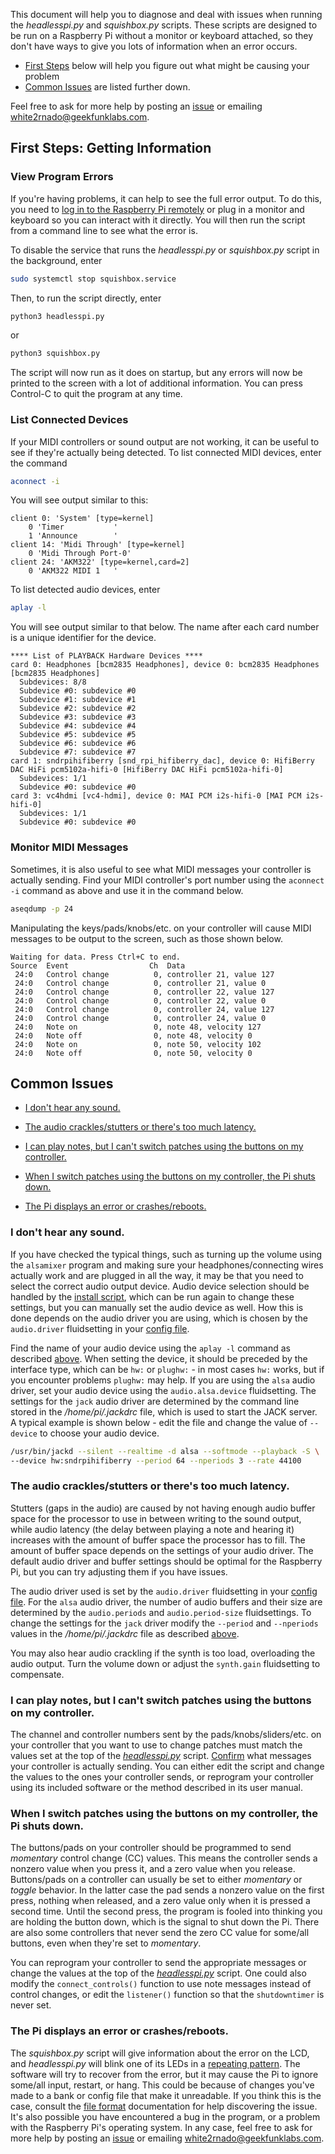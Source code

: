 This document will help you to diagnose and deal with issues when running the _headlesspi.py_ and _squishbox.py_ scripts. These scripts are designed to be run on a Raspberry Pi without a monitor or keyboard attached, so they don't have ways to give you lots of information when an error occurs.

- [First Steps](#first-steps-getting-information) below will help you figure out what might be causing your problem
- [Common Issues](#common-issues) are listed further down.

Feel free to ask for more help by posting an [issue](https://github.com/albedozero/fluidpatcher/issues) or emailing white2rnado@geekfunklabs.com.


## First Steps: Getting Information

### View Program Errors

If you're having problems, it can help to see the full error output. To do this, you need to [log in to the Raspberry Pi remotely](https://www.raspberrypi.com/documentation/computers/remote-access.html) or plug in a monitor and keyboard so you can interact with it directly. You will then run the script from a command line to see what the error is.

To disable the service that runs the _headlesspi.py_ or _squishbox.py_ script in the background, enter

```bash
sudo systemctl stop squishbox.service
```

Then, to run the script directly, enter

```bash
python3 headlesspi.py
```
or
```bash
python3 squishbox.py
```

The script will now run as it does on startup, but any errors will now be printed to the screen with a lot of additional information. You can press Control-C to quit the program at any time.

### List Connected Devices

If your MIDI controllers or sound output are not working, it can be useful to see if they're actually being detected. To list connected MIDI devices, enter the command
```bash
aconnect -i
```
You will see output similar to this:
```
client 0: 'System' [type=kernel]
    0 'Timer           '
    1 'Announce        '
client 14: 'Midi Through' [type=kernel]
    0 'Midi Through Port-0'
client 24: 'AKM322' [type=kernel,card=2]
    0 'AKM322 MIDI 1   '
```
To list detected audio devices, enter
```bash
aplay -l
```
You will see output similar to that below. The name after each card number is a unique identifier for the device.
```
**** List of PLAYBACK Hardware Devices ****
card 0: Headphones [bcm2835 Headphones], device 0: bcm2835 Headphones [bcm2835 Headphones]
  Subdevices: 8/8
  Subdevice #0: subdevice #0
  Subdevice #1: subdevice #1
  Subdevice #2: subdevice #2
  Subdevice #3: subdevice #3
  Subdevice #4: subdevice #4
  Subdevice #5: subdevice #5
  Subdevice #6: subdevice #6
  Subdevice #7: subdevice #7
card 1: sndrpihifiberry [snd_rpi_hifiberry_dac], device 0: HifiBerry DAC HiFi pcm5102a-hifi-0 [HifiBerry DAC HiFi pcm5102a-hifi-0]
  Subdevices: 1/1
  Subdevice #0: subdevice #0
card 3: vc4hdmi [vc4-hdmi], device 0: MAI PCM i2s-hifi-0 [MAI PCM i2s-hifi-0]
  Subdevices: 1/1
  Subdevice #0: subdevice #0
```

### Monitor MIDI Messages

Sometimes, it is also useful to see what MIDI messages your controller is actually sending. Find your MIDI controller's port number using the `aconnect -i` command as above and use it in the command below.
```bash
aseqdump -p 24
```
Manipulating the keys/pads/knobs/etc. on your controller will cause MIDI messages to be output to the screen, such as those shown below.
```
Waiting for data. Press Ctrl+C to end.
Source  Event                  Ch  Data
 24:0   Control change          0, controller 21, value 127
 24:0   Control change          0, controller 21, value 0
 24:0   Control change          0, controller 22, value 127
 24:0   Control change          0, controller 22, value 0
 24:0   Control change          0, controller 24, value 127
 24:0   Control change          0, controller 24, value 0
 24:0   Note on                 0, note 48, velocity 127
 24:0   Note off                0, note 48, velocity 0
 24:0   Note on                 0, note 50, velocity 102
 24:0   Note off                0, note 50, velocity 0
```


## Common Issues

- [I don't hear any sound.](#i-dont-hear-any-sound)

- [The audio crackles/stutters or there's too much latency.](#the-audio-cracklesstutters-or-theres-too-much-latency)

- [I can play notes, but I can't switch patches using the buttons on my controller.](#i-can-play-notes-but-i-cant-switch-patches-using-the-buttons-on-my-controller)

- [When I switch patches using the buttons on my controller, the Pi shuts down.](#when-i-switch-patches-using-the-buttons-on-my-controller-the-Pi-shuts-down)

- [The Pi displays an error or crashes/reboots.](#the-pi-displays-an-error-or-crashesreboots)

### I don't hear any sound.

If you have checked the typical things, such as turning up the volume using the `alsamixer` program and making sure your headphones/connecting wires actually work and are plugged in all the way, it may be that you need to select the correct audio output device. Audio device selection should be handled by the [install script](README.md#raspberry-pi), which can be run again to change these settings, but you can manually set the audio device as well. How this is done depends on the audio driver you are using, which is chosen by the `audio.driver` fluidsetting in your [config file](patcher/file_formats.md).

Find the name of your audio device using the `aplay -l` command as described [above](#list-connected-devices). When setting the device, it should be preceded by the interface type, which can be `hw:` or `plughw:` - in most cases `hw:` works, but if you encounter problems `plughw:` may help. If you are using the `alsa` audio driver, set your audio device using the `audio.alsa.device` fluidsetting. The settings for the `jack` audio driver are determined by the command line stored in the _/home/pi/.jackdrc_ file, which is used to start the JACK server. A typical example is shown below - edit the file and change the value of `--device` to choose your audio device.
```bash
/usr/bin/jackd --silent --realtime -d alsa --softmode --playback -S \
--device hw:sndrpihifiberry --period 64 --nperiods 3 --rate 44100
```

### The audio crackles/stutters or there's too much latency.

Stutters (gaps in the audio) are caused by not having enough audio buffer space for the processor to use in between writing to the sound output, while audio latency (the delay between playing a note and hearing it) increases with the amount of buffer space the processor has to fill. The amount of buffer space depends on the settings of your audio driver. The default audio driver and buffer settings should be optimal for the Raspberry Pi, but you can try adjusting them if you have issues.

The audio driver used is set by the `audio.driver` fluidsetting in your [config file](patcher/file_formats.md). For the `alsa` audio driver, the number of audio buffers and their size are determined by the `audio.periods` and `audio.period-size` fluidsettings. To change the settings for the `jack` driver modify the `--period` and `--nperiods` values in the _/home/pi/.jackdrc_ file as described [above](#i-dont-hear-any-sound).

You may also hear audio crackling if the synth is too load, overloading the audio output. Turn the volume down or adjust the `synth.gain` fluidsetting to compensate.

### I can play notes, but I can't switch patches using the buttons on my controller.

The channel and controller numbers sent by the pads/knobs/sliders/etc. on your controller that you want to use to change patches must match the values set at the top of the [_headlesspi.py_](headlesspi.py) script. [Confirm](#monitor-midi-messages) what messages your controller is actually sending. You can either edit the script and change the values to the ones your controller sends, or reprogram your controller using its included software or the method described in its user manual.

### When I switch patches using the buttons on my controller, the Pi shuts down.

The buttons/pads on your controller should be programmed to send _momentary_ control change (CC) values. This means the controller sends a nonzero value when you press it, and a zero value when you release. Buttons/pads on a controller can usually be set to either _momentary_ or _toggle_ behavior. In the latter case the pad sends a nonzero value on the first press, nothing when released, and a zero value only when it is pressed a second time. Until the second press, the program is fooled into thinking you are holding the button down, which is the signal to shut down the Pi. There are also some controllers that never send the zero CC value for some/all buttons, even when they're set to _momentary_.

You can reprogram your controller to send the appropriate messages or change the values at the top of the [_headlesspi.py_](headlesspi.py) script. One could also modify the `connect_controls()` function to use note messages instead of control changes, or edit the `listener()` function so that the `shutdowntimer` is never set.

### The Pi displays an error or crashes/reboots.

The _squishbox.py_ script will give information about the error on the LCD, and _headlesspi.py_ will blink one of its LEDs in a [repeating pattern](programs.md#headlesspipy). The software will try to recover from the error, but it may cause the Pi to ignore some/all input, restart, or hang. This could be because of changes you've made to a bank or config file that make it unreadable. If you think this is the case, consult the [file format](patcher/file_formats.md) documentation for help discovering the issue. It's also possible you have encountered a bug in the program, or a problem with the Raspberry Pi's operating system. In any case, feel free to ask for more help by posting an [issue](https://github.com/albedozero/fluidpatcher/issues) or emailing white2rnado@geekfunklabs.com.
